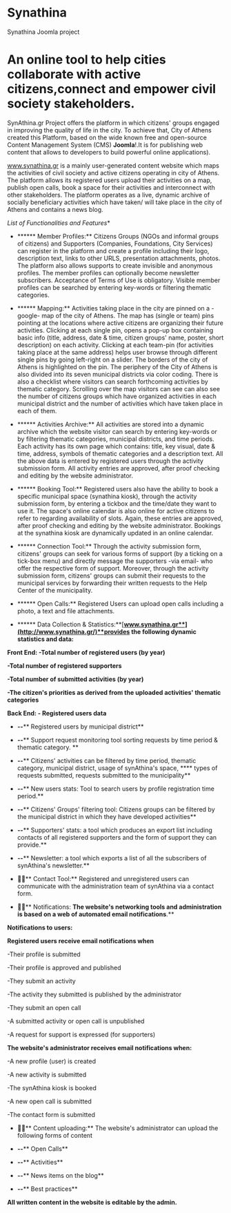 # Synathina

Synathina Joomla project

# An online tool to help cities collaborate with active citizens,connect and empower civil society stakeholders.

SynAthina.gr Project offers the platform in which citizens&#39; groups engaged in improving the quality of life in the city. To achieve that, City of Athens created this Platform, based on the wide known free and open-source Content Management System (CMS) **Joomla**!.It is for publishing web content that allows to developers to build powerful online applications).

www.synathina.gr is a mainly user-generated content website which maps the activities of civil society and active citizens operating in city of Athens. The platform allows its registered users upload their activities on a map, publish open calls, book a space for their activities and interconnect with other stakeholders. The platform operates as a live, dynamic archive of socially beneficiary activities which have taken/ will take place in the city of Athens and contains a news blog. 

*List of Functionalities and Features**

- ****** Member Profiles:** Citizens Groups (NGOs and informal groups of citizens) and Supporters (Companies, Foundations, City Services) can register in the platform and create a profile including their logo, description text, links to other URLS, presentation attachments, photos. The platform also allows supports to create invisible and anonymous profiles. The member profiles can optionally become newsletter subscribers. Acceptance of Terms of Use is obligatory.  Visible member profiles can be searched by entering key-words or filtering thematic categories.
- ****** Mapping:** Activities taking place in the city are pinned on a -google- map of the city of Athens. The map has (single or team) pins pointing at the locations where active citizens are organizing their future activities. Clicking at each single pin, opens a pop-up box containing basic info (title, address, date &amp; time, citizen groups&#39; name, poster, short description) on each activity. Clicking at each team-pin (for activities taking place at the same address) helps user browse through different single pins by going left-right on a slider. The borders of the city of Athens is highlighted on the pin. The periphery of the City of Athens is also divided into its seven municipal districts via color coding. There is also a checklist where visitors can search forthcoming activities by thematic category. Scrolling over the map visitors can see can also see the number of citizens groups which have organized activities in each municipal district and the number of activities which have taken place in each of them.
- ****** Activities Archive:** All activities are stored into a dynamic archive which the website visitor can search by entering key-words or by filtering thematic categories, municipal districts, and time periods. Each activity has its own page which contains: title, key visual, date &amp; time, address, symbols of thematic categories and a description text. All the above data is entered by registered users through the activity submission form. All activity entries are approved, after proof checking and editing by the website administrator.
- ****** Booking Tool:** Registered users also have the ability to book a specific municipal space (synathina kiosk), through the activity submission form, by entering a tickbox and the time/date they want to use it. The space&#39;s online calendar is also online for active citizens to refer to regarding availability of slots. Again, these entries are approved, after proof checking and editing by the website administrator. Bookings at the synathina kiosk are dynamically updated in an online calendar.

- ****** Connection Tool:** Through the activity submission form, citizens&#39; groups can seek for various forms of support (by a ticking on a tick-box menu) and directly message the supporters -via email- who offer the respective form of support. Moreover, through the activity submission form, citizens&#39; groups can submit their requests to the municipal services by forwarding their written requests to the Help Center of the municipality.
- ****** Open Calls:** Registered Users can upload open calls including a photo, a text and file attachments.
- ****** Data Collection &amp; Statistics:**[**www.synathina.gr**](http://www.synathina.gr/)**provides the following dynamic statistics and data:**

**Front End:          -Total number of registered users (by year)**

**-Total number of registered supporters**

**-Total number of submitted activities (by year)**

**-The citizen&#39;s priorities as derived from the uploaded activities&#39; thematic categories**

**Back End:         - Registered users data**

- **--**** Registered users by municipal district**
- **--**** Support request monitoring tool sorting requests by time period &amp; thematic category.  **
- **--**** Citizens&#39; activities can be filtered by time period, thematic category, municipal district, usage of synAthina&#39;s space, **** types of requests submitted, requests submitted to the municipality**
- **--**** New users stats: Tool to search users by profile registration time period.**
- **--**** Citizens&#39; Groups&#39; filtering tool: Citizens groups can be filtered by the municipal district in which they have developed activities**
- **--**** Supporters&#39; stats: a tool which produces an export list including contacts of all registered supporters and the form of support they can provide.**
- **--**** Newsletter: a tool which exports a list of all the subscribers of synAthina&#39;s newsletter.**

- ****** Contact Tool:** Registered and unregistered users can communicate with the administration team of synAthina via a contact form.
- ****** Notifications: **The website&#39;s networking tools and administration is based on a web of automated email notifications**.**

**Notifications to users:**

**Registered users receive email notifications when**

-Their profile is submitted

-Their profile is approved and published

-They submit an activity

-The activity they submitted is published by the administrator

-They submit an open call

-A submitted activity or open call is unpublished

-A request for support is expressed (for supporters)

**The website&#39;s administrator receives email notifications when:**

-A new profile (user) is created

-A new activity is submitted

-The synAthina kiosk is booked

-A new open call is submitted

-The contact form is submitted

- ****** Content uploading:** The website&#39;s administrator can upload the following forms of content

- **--**** Open Calls**
- **--**** Activities**
- **--**** News items on the blog**
- **--**** Best practices**

**All written content in the website is editable by the admin.**
